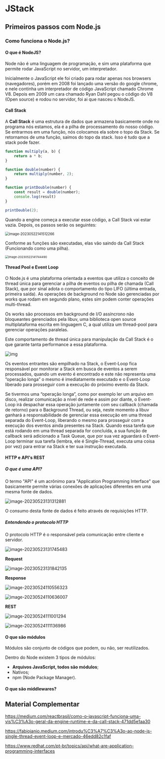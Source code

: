 # JStack

## Primeiros passos com Node.js

### Como funciona o Node.js?

#### O que é NodeJS?

Node não é uma linguagem de programação, e sim uma plataforma que permite rodar JavaScript no servidor, um interpretador.

Inicialmente o JavaScript ele foi criado para rodar apenas nos browsers (navegadores), porém em 2008 foi lançado uma versão do google chrome, e nele continha um interpretador de código JavaScript chamado Chrome V8. Depois em 2009 um cara chamado Ryan Dahl pegou o código do V8 (Open source) e rodou no servidor, foi ai que nasceu o NodeJS.

#### Call Stack

A **Call Stack** é uma estrutura de dados que armazena basicamente onde no programa nós estamos, ela é a pilha de processamento do nosso código. Se entrarmos em uma função, nós colocamos ela sobre o topo da Stack. Se retornamos de uma função, saímos do topo da stack. Isso é tudo que a stack pode fazer.

````javascript
function multiply(a, b) {
    return a * b;
}

function double(number) {
    return multiply(number, 2);
}

function printDouble(number) {
    const result = double(number);
    console.log(result)
}

printDouble(2);
````

Quando a engine começa a executar esse código, a Call Stack vai estar vazia. Depois, os passos serão os seguintes:

<img src="C:\Users\gabriel.santos\AppData\Roaming\Typora\typora-user-images\image-20230522141512266.png" alt="image-20230522141512266" style="zoom:80%;" />

Conforme as funções são executadas, elas vão saindo da Call Stack (Funcionando como uma pilha).

<img src="C:\Users\gabriel.santos\AppData\Roaming\Typora\typora-user-images\image-20230522141744490.png" alt="image-20230522141744490" style="zoom: 67%;" />

#### Thread Pool e Event Loop

O Node.js é uma plataforma orientada a eventos que utiliza o conceito de thread única para gerenciar a pilha de eventos ou pilha de chamada (Call Stack), que por sinal adota o comportamento do tipo LIFO (última entrada, primeira saída). As operações de background no Node são gerenciadas por works que rodam em segundo plano, estes sim podem conter operações multi-thread.

Os works são processos em background de I/O assíncrono não bloqueantes gerenciados pela libuv, uma biblioteca open source multiplataforma escrita em linguagem C, a qual utiliza um thread-pool para gerenciar operações paralelas.

Este comportamento de thread única para manipulação da Call Stack é o que garante tanta performance a essa plataforma.

![img](https://miro.medium.com/v2/resize:fit:700/1*4Ck2I0oTttvVbinPrgIiKw.png)

Os eventos entrantes são empilhado na Stack, o Event-Loop fica responsável por monitorar a Stack em busca de eventos a serem processados, quando um evento é encontrado e este não representa uma “operação longa” o mesmo é imediatamente executado e o Event-Loop liberado para prosseguir com a execução do próximo evento da Stack.

Se tivermos uma “operação longa”, como por exemplo ler um arquivo em disco, realizar comunicação a nível de rede e assim por diante, o Event-Loop irá despachar essa operação juntamente com seu callback (chamada de retorno) para o Background Thread, ou seja, neste momento a libuv ganhará a responsabilidade de gerenciar essa execução em uma thread separada do Event-Loop, liberando o mesmo para prosseguir com a execução dos eventos ainda presentes na Stack. Quando essa tarefa que está rodando em uma thread separada for concluída, a sua função de callback será adicionado a Task Queue, que por sua vez aguardará o Event-Loop terminar sua tarefa (lembra, ele é Single-Thread, executa uma coisa por vez) para entrar na Stack e ter sua instrução executada.

#### HTTP e API's REST

##### O que é uma API?

O termo "API" é um acrônimo para "Application Programming Interface" que basicamente permite várias conexões de aplicações diferentes em uma mesma fonte de dados.

![image-20230523131312881](C:\Users\gabriel.santos\AppData\Roaming\Typora\typora-user-images\image-20230523131312881.png)

O consumo desta fonte de dados é feito através de requisições HTTP.

##### Entendendo o protocolo HTTP

O protocolo HTTP é o responsável pela comunicação entre cliente e servidor.

![image-20230523131745483](C:\Users\gabriel.santos\AppData\Roaming\Typora\typora-user-images\image-20230523131745483.png)

**Request**

![image-20230523131842135](C:\Users\gabriel.santos\AppData\Roaming\Typora\typora-user-images\image-20230523131842135.png)

**Response**

![image-20230524110556323](C:\Users\gabriel.santos\AppData\Roaming\Typora\typora-user-images\image-20230524110556323.png)

![image-20230524110636007](C:\Users\gabriel.santos\AppData\Roaming\Typora\typora-user-images\image-20230524110636007.png)

**REST**

![image-20230524111001294](C:\Users\gabriel.santos\AppData\Roaming\Typora\typora-user-images\image-20230524111001294.png)

![image-20230524111136986](C:\Users\gabriel.santos\AppData\Roaming\Typora\typora-user-images\image-20230524111136986.png)

#### O que são módulos

Módulos são conjunto de códigos que podem, ou não, ser reutilizados.

Dentro do Node existem 3 tipos de módulos:

- **Arquivos JavaScript, todos são módulos**;
- Nativos;
- npm (Node Package Manager).

#### O que são middlewares?



## Material Complementar

https://medium.com/reactbrasil/como-o-javascript-funciona-uma-vis%C3%A3o-geral-da-engine-runtime-e-da-call-stack-471dd5e1aa30

https://fabiojanio.medium.com/introdu%C3%A7%C3%A3o-ao-node-js-single-thread-event-loop-e-mercado-46edd82c1faf

https://www.redhat.com/pt-br/topics/api/what-are-application-programming-interfaces